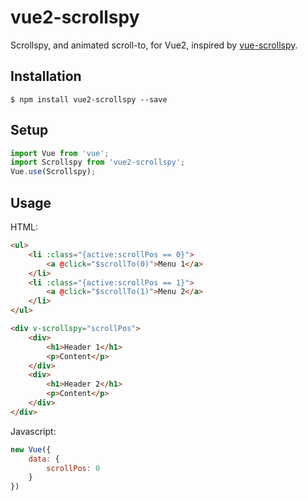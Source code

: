 # vue2-scrollspy

Scrollspy, and animated scroll-to, for Vue2, inspired by [vue-scrollspy](https://github.com/kvdmolen/vue-scrollspy).

## Installation

```
$ npm install vue2-scrollspy --save
```

## Setup

```js
import Vue from 'vue';
import Scrollspy from 'vue2-scrollspy';
Vue.use(Scrollspy);
```

## Usage

HTML:

```html
<ul>
    <li :class="{active:scrollPos == 0}">
        <a @click="$scrollTo(0)">Menu 1</a>
    </li>
    <li :class="{active:scrollPos == 1}">
        <a @click="$scrollTo(1)">Menu 2</a>
    </li>
</ul>

<div v-scrollspy="scrollPos">
    <div>
        <h1>Header 1</h1>
        <p>Content</p>
    </div>
    <div>
        <h1>Header 2</h1>
        <p>Content</p>
    </div>
</div>
```

Javascript:

```js
new Vue({
    data: {
        scrollPos: 0
    }
})
```
